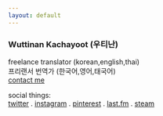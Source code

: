 ```yaml
---
layout: default
---
```


### Wuttinan Kachayoot (우티난)  

freelance translator (korean,english,thai)  
프리랜서 번역가 (한국어,영어,태국어)  
[contact me](mailto:k.wuttinan@gmail.com)

social things:  
[twitter](http://twitter.com/wuttinan) . [instagram](http://instagr.am/wuttinanp) . [pinterest](http://pinterest.com/wuttinan) . [last.fm](http://last.fm/user/ping880727) . [steam](http://steamcommunity.com/id/wuttinan)
